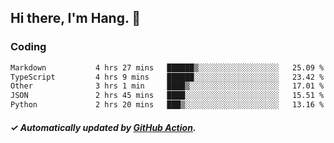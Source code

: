## Hi there, I'm Hang. 👋

### Coding

<!--START_SECTION:waka-->

```txt
Markdown           4 hrs 27 mins   ██████▒░░░░░░░░░░░░░░░░░░   25.09 %
TypeScript         4 hrs 9 mins    ██████░░░░░░░░░░░░░░░░░░░   23.42 %
Other              3 hrs 1 min     ████▒░░░░░░░░░░░░░░░░░░░░   17.01 %
JSON               2 hrs 45 mins   ████░░░░░░░░░░░░░░░░░░░░░   15.51 %
Python             2 hrs 20 mins   ███▒░░░░░░░░░░░░░░░░░░░░░   13.16 %
```

<!--END_SECTION:waka-->

##### ✓ Automatically updated by [GitHub Action](https://github.com/huhuhang/huhuhang/actions).
